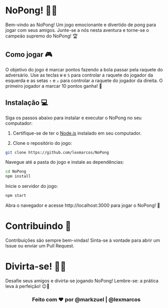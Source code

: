 # NoPong! 🏓🚀

Bem-vindo ao NoPong! Um jogo emocionante e divertido de pong para jogar com seus amigos. Junte-se a nós nesta aventura e torne-se o campeão supremo do NoPong! 🏆

## Como jogar 🎮

O objetivo do jogo é marcar pontos fazendo a bola passar pela raquete do adversário. Use as teclas `W` e `S` para controlar a raquete do jogador da esquerda e as setas `↑` e `↓` para controlar a raquete do jogador da direita. O primeiro jogador a marcar 10 pontos ganha! 🥇

## Instalação 💻

Siga os passos abaixo para instalar e executar o NoPong no seu computador:

1. Certifique-se de ter o [Node.js](https://nodejs.org/) instalado em seu computador.

2. Clone o repositório do jogo:

```bash
git clone https://github.com/lexmarcos/NoPong
```

Navegue até a pasta do jogo e instale as dependências:

```bash
cd NoPong
npm install
```

Inicie o servidor do jogo:

```bash
npm start
```

Abra o navegador e acesse http://localhost:3000 para jogar o NoPong! 🎉

# Contribuindo 🤝

Contribuições são sempre bem-vindas! Sinta-se à vontade para abrir um Issue ou enviar um Pull Request.

# Divirta-se! 🕺💃
Desafie seus amigos e divirta-se jogando NoPong! Lembre-se: a prática leva à perfeição! 😉🌟

<div align="center">
  <h3>Feito com ❤️ por @markzuel | @lexmarcos</h3>
</div>
